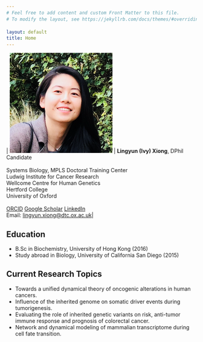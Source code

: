 ```yaml
---
# Feel free to add content and custom Front Matter to this file.
# To modify the layout, see https://jekyllrb.com/docs/themes/#overriding-theme-defaults

layout: default
title: Home
---
```


| ![profile](/images/profile_ivy.png) | **Lingyun (Ivy) Xiong**, DPhil Candidate <br /> <br /> Systems Biology, MPLS Doctoral Training Center <br /> Ludwig Institute for Cancer Research <br /> Wellcome Centre for Human Genetics <br /> Hertford College <br /> University of Oxford <br /> <br /> [ORCID](https://orcid.org/0000-0003-4594-4120) [Google Scholar](https://scholar.google.com/citations?user=q0Z3EMMAAAAJ&hl=en) [LinkedIn](https://www.linkedin.com/in/lingyun-ivy-xiong-48975b97/) <br /> Email: [lingyun.xiong@dtc.ox.ac.uk](mailto:lingyun.xiong@dtc.ox.ac.uk)|


## **Education** 

* B.Sc in Biochemistry, University of Hong Kong (2016) 
* Study abroad in Biology, University of California San Diego (2015)


## **Current Research Topics**
- Towards a unified dynamical theory of oncogenic alterations in human cancers. 
- Influence of the inherited genome on somatic driver events during tumorigenesis. 
- Evaluating the role of inherited genetic variants on risk, anti-tumor immune response and prognosis of colorectal cancer.
- Network and dynamical modeling of mammalian transcriptome during cell fate transition. 



